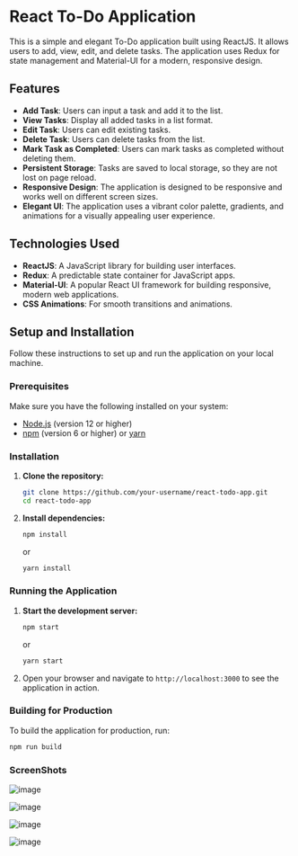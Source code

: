 # React To-Do Application

This is a simple and elegant To-Do application built using ReactJS. It allows users to add, view, edit, and delete tasks. The application uses Redux for state management and Material-UI for a modern, responsive design.

## Features

- **Add Task**: Users can input a task and add it to the list.
- **View Tasks**: Display all added tasks in a list format.
- **Edit Task**: Users can edit existing tasks.
- **Delete Task**: Users can delete tasks from the list.
- **Mark Task as Completed**: Users can mark tasks as completed without deleting them.
- **Persistent Storage**: Tasks are saved to local storage, so they are not lost on page reload.
- **Responsive Design**: The application is designed to be responsive and works well on different screen sizes.
- **Elegant UI**: The application uses a vibrant color palette, gradients, and animations for a visually appealing user experience.

## Technologies Used

- **ReactJS**: A JavaScript library for building user interfaces.
- **Redux**: A predictable state container for JavaScript apps.
- **Material-UI**: A popular React UI framework for building responsive, modern web applications.
- **CSS Animations**: For smooth transitions and animations.

## Setup and Installation

Follow these instructions to set up and run the application on your local machine.

### Prerequisites

Make sure you have the following installed on your system:

- [Node.js](https://nodejs.org/) (version 12 or higher)
- [npm](https://www.npmjs.com/) (version 6 or higher) or [yarn](https://yarnpkg.com/)

### Installation

1. **Clone the repository:**

    ```bash
    git clone https://github.com/your-username/react-todo-app.git
    cd react-todo-app
    ```

2. **Install dependencies:**

    ```bash
    npm install
    ```

    or

    ```bash
    yarn install
    ```

### Running the Application

1. **Start the development server:**

    ```bash
    npm start
    ```

    or

    ```bash
    yarn start
    ```

2. Open your browser and navigate to `http://localhost:3000` to see the application in action.

### Building for Production

To build the application for production, run:

```bash
npm run build
```
### ScreenShots
![image](https://github.com/manav-132/ToDoList/assets/103658463/bfe58555-7880-469d-90dd-8a7afc4554dd)

![image](https://github.com/manav-132/ToDoList/assets/103658463/b8fdc16a-2078-48e8-a35e-db5ba4d94291)

![image](https://github.com/manav-132/ToDoList/assets/103658463/f1a689aa-86ab-4763-a725-55ecae328158)

![image](https://github.com/manav-132/ToDoList/assets/103658463/57eb2dfb-43ab-4226-9296-a6dc14c91cd6)





